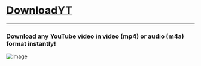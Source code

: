 # [DownloadYT](https://downloadyt.vercel.app/)
---
### Download any YouTube video in video (mp4) or audio (m4a) format instantly!

![image](https://user-images.githubusercontent.com/92748258/212499785-b8420436-0004-4b5f-82fd-1cb45459053c.png)
